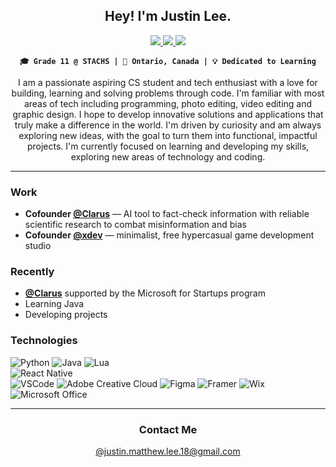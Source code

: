 <h2 align="center">
  Hey! I'm Justin Lee.
</h2>

<p align="center">
  <a href="mailto:justin.matthew.lee.18@gmail.com">
    <img src="https://img.shields.io/badge/Gmail-D14836?style=for-the-badge&logo=gmail&logoColor=white"/>
  </a>
  <a href="https://www.linkedin.com/in/justin-matthew-lee/">
    <img src="https://img.shields.io/badge/LinkedIn-0077B5?style=for-the-badge&logo=linkedin&logoColor=white"/>
  </a>
    <a href="https://x.com/jusL_98">
    <img src="https://img.shields.io/badge/X-000000?style=for-the-badge&logo=x&logoColor=white"/>
  </a>
</p>

<div align="center">
  
  **` 🎓 Grade 11 @ STACHS | 📍 Ontario, Canada | 💡 Dedicated to Learning `**

</div>

<div align="center">
  I am a passionate aspiring CS student and tech enthusiast with a love for building, learning and solving problems through code. I'm familiar with most areas of tech including programming, photo editing, video editing and graphic design. I hope to develop innovative solutions and applications that truly make a difference in the world. I'm driven by curiosity and am always exploring new ideas, with the goal to turn them into functional, impactful projects. I'm currently focused on learning and developing my skills, exploring new areas of technology and coding.
</div>

<hr/>

### Work
-  **Cofounder <a href="https://clarusapp.org/">@Clarus</a>** — AI tool to fact-check information with reliable scientific research to combat misinformation and bias
-  **Cofounder <a href="https://xdevstudio.com/">@xdev</a>** — minimalist, free hypercasual game development studio

### Recently
- **<a href="https://clarusapp.org/">@Clarus</a>** supported by the Microsoft for Startups program
- Learning Java
- Developing projects

### Technologies
![Python](https://img.shields.io/badge/Python-FFD43B?style=for-the-badge&logo=python&logoColor=blue)
![Java](https://img.shields.io/badge/java-%23ED8B00.svg?style=for-the-badge&logo=openjdk&logoColor=white)
![Lua](https://img.shields.io/badge/Lua-2C2D72?style=for-the-badge&logo=lua&logoColor=white)
<br>
![React Native](https://img.shields.io/badge/React_Native-20232A?style=for-the-badge&logo=react&logoColor=61DAFB)
<br>
![VSCode](https://img.shields.io/badge/VSCode-0078D4?style=for-the-badge&logo=visual%20studio%20code&logoColor=white)
![Adobe Creative Cloud](https://img.shields.io/badge/Adobe%20Creative%20Cloud-DA1F26?style=for-the-badge&logo=Adobe%20Creative%20Cloud&logoColor=white)
![Figma](https://img.shields.io/badge/Figma-F24E1E?style=for-the-badge&logo=figma&logoColor=white)
![Framer](https://img.shields.io/badge/Framer-black?style=for-the-badge&logo=framer&logoColor=blue)
![Wix](https://img.shields.io/badge/Wix-000?style=for-the-badge&logo=wix&logoColor=white)
![Microsoft Office](https://img.shields.io/badge/Microsoft_Office-D83B01?style=for-the-badge&logo=microsoft-office&logoColor=white)

<hr/>

<h3 align="center">
  Contact Me
</h2> 
<p align="center">
  <a href="mailto:justin.matthew.lee.18@gmail.com">
    @justin.matthew.lee.18@gmail.com
  </a>
</p>
